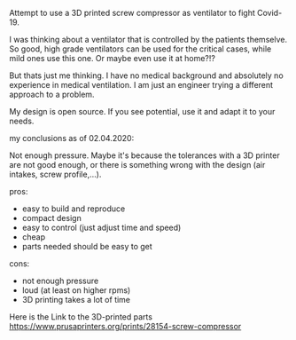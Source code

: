Attempt to use a 3D printed screw compressor as ventilator to fight Covid-19.

I was thinking about a ventilator that is controlled by the patients themselve. So good, high
grade ventilators can be used for the critical cases, while mild ones use this one. Or maybe
even use it at home?!?

But thats just me thinking. I have no medical background and absolutely no experience
in medical ventilation. I am just an engineer trying a different approach to a problem.

My design is open source. If you see potential, use it and adapt it to your needs.

my conclusions as of 02.04.2020:

Not enough pressure. Maybe it's because the tolerances with a 3D printer are not good enough,
or there is something wrong with the design (air intakes, screw profile,...).

pros:

- easy to build and reproduce
- compact design
- easy to control (just adjust time and speed)
- cheap
- parts needed should be easy to get

cons:

- not enough pressure
- loud (at least on higher rpms)
- 3D printing takes a lot of time

Here is the Link to the 3D-printed parts
https://www.prusaprinters.org/prints/28154-screw-compressor
